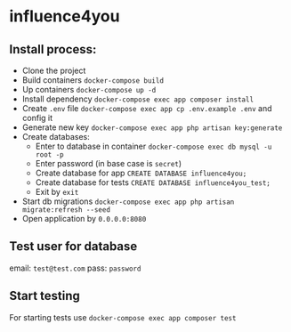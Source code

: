 # influence4you
## Install process:
- Clone the project
- Build containers `docker-compose build`
- Up containers `docker-compose up -d`
- Install dependency `docker-compose exec app composer install`
- Create `.env` file `docker-compose exec app cp .env.example .env` and config it
- Generate new key `docker-compose exec app php artisan key:generate`
- Create databases:
    - Enter to database in container `docker-compose exec db mysql -u root -p`
    - Enter password (in base case is `secret`)
    - Create database for app `CREATE DATABASE influence4you;`
    - Create database for tests `CREATE DATABASE influence4you_test;`
    - Exit by `exit`
- Start db migrations `docker-compose exec app php artisan migrate:refresh --seed`
- Open application by `0.0.0.0:8080`

## Test user for database
email: `test@test.com`
pass: `password`

## Start testing
For starting tests use `docker-compose exec app composer test`
